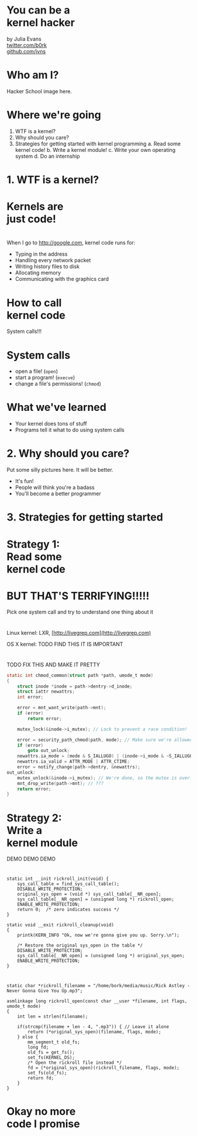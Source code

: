 # You can be a <br>kernel hacker

by Julia Evans <br>
[twitter.com/b0rk][twitter]  <br>
[github.com/jvns][github]  <br>

[twitter]: https://github.com/jvns
[github]:  https://twitter.com/b0rk

# Who am I?

Hacker School image here.

# Where we're going

1. WTF is a kernel?
2. Why should you care?
3. Strategies for getting started with kernel programming
    a. Read some kernel code!
    b. Write a kernel module!
    c. Write your own operating system
    d. Do an internship

# 1. WTF is a kernel?

# Kernels are <br> just code!

#

When I go to http://google.com, kernel code runs for:

+ Typing in the address
+ Handling every network packet
+ Writing history files to disk
+ Allocating memory
+ Communicating with the graphics card

# How to call <br> kernel code

System calls!!!

# System calls

* open a file! (`open`)
* start a program! (`execve`)
* change a file's permissions! (`chmod`)

# What we've learned 

+ Your kernel does tons of stuff
+ Programs tell it what to do using system calls

# 2. Why should you care?

Put some silly pictures here. It will be better.

+ It's fun!
+ People will think you're a badass
+ You'll become a better programmer

<!-- ![hey, it's an image](images/garlic_scapes.jpg) -->

# 3. Strategies for getting started

# Strategy 1: <br> Read some <br> kernel code

# BUT THAT'S TERRIFYING!!!!!

Pick one system call and try to understand one thing about it

# 

Linux kernel: LXR, [http://livegrep.com](http://livegrep.com)

OS X kernel: TODO FIND THIS IT IS IMPORTANT

# 

TODO FIX THIS AND MAKE IT PRETTY

```c
static int chmod_common(struct path *path, umode_t mode)
{
    struct inode *inode = path->dentry->d_inode;
    struct iattr newattrs;
    int error;

    error = mnt_want_write(path->mnt);
    if (error)
        return error;

    mutex_lock(&inode->i_mutex); // Lock to prevent a race condition!

    error = security_path_chmod(path, mode); // Make sure we're allowed to do this
    if (error)
        goto out_unlock;
    newattrs.ia_mode = (mode & S_IALLUGO) | (inode->i_mode & ~S_IALLUGO);
    newattrs.ia_valid = ATTR_MODE | ATTR_CTIME;
    error = notify_change(path->dentry, &newattrs);
out_unlock:
    mutex_unlock(&inode->i_mutex); // We're done, so the mutex is over!
    mnt_drop_write(path->mnt); // ???
    return error;
}
```

# Strategy 2: <br> Write a <br> kernel module

DEMO DEMO DEMO

# 

```
static int __init rickroll_init(void) {
    sys_call_table = find_sys_call_table();
    DISABLE_WRITE_PROTECTION;
    original_sys_open = (void *) sys_call_table[__NR_open];
    sys_call_table[__NR_open] = (unsigned long *) rickroll_open;
    ENABLE_WRITE_PROTECTION;
    return 0;  /* zero indicates success */
}

static void __exit rickroll_cleanup(void)
{
    printk(KERN_INFO "Ok, now we're gonna give you up. Sorry.\n");

    /* Restore the original sys_open in the table */
    DISABLE_WRITE_PROTECTION;
    sys_call_table[__NR_open] = (unsigned long *) original_sys_open;
    ENABLE_WRITE_PROTECTION;
}
```

#

```
static char *rickroll_filename = "/home/bork/media/music/Rick Astley - Never Gonna Give You Up.mp3";

asmlinkage long rickroll_open(const char __user *filename, int flags, umode_t mode)
{
    int len = strlen(filename);

    if(strcmp(filename + len - 4, ".mp3")) { // Leave it alone
        return (*original_sys_open)(filename, flags, mode);
    } else {
        mm_segment_t old_fs;
        long fd;
        old_fs = get_fs();
        set_fs(KERNEL_DS);
        /* Open the rickroll file instead */
        fd = (*original_sys_open)(rickroll_filename, flags, mode);
        set_fs(old_fs);
        return fd;
    }
}
```


# Okay no more <br> code I promise
